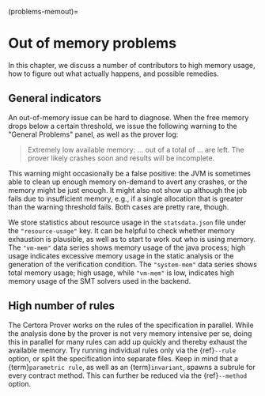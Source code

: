 (problems-memout)=
# Out of memory problems


In this chapter, we discuss a number of contributors to high memory usage, how
to figure out what actually happens, and possible remedies.


## General indicators

An out-of-memory issue can be hard to diagnose. When the free memory drops below
a certain threshold, we issue the following warning to the "General Problems"
panel, as well as the prover log:

> Extremely low available memory: ... out of a total of ... are left. The prover likely crashes soon and results will be incomplete.

This warning might occasionally be a false positive: the JVM is sometimes able
to clean up enough memory on-demand to avert any crashes, or the memory might be
just enough. It might also not show up although the job fails due to
insufficient memory, e.g., if a single allocation that is greater than the warning
threshold fails. Both cases are pretty rare, though.

We store statistics about resource usage in the `statsdata.json` file under the
`"resource-usage"` key. It can be helpful to check whether memory exhaustion is
plausible, as well as to start to work out who is using memory.
The `"vm-mem"` data series shows memory usage of the java process; high usage
indicates excessive memory usage in the static analysis or the generation of the
verification condition.
The `"system-mem"` data series shows total memory usage; high usage, while
`"vm-mem"` is low, indicates high memory usage of the SMT solvers used in the
backend.


## High number of rules

The Certora Prover works on the rules of the specification in parallel.
While the analysis done by the prover is not very memory intensive per se, doing
this in parallel for many rules can add up quickly and thereby exhaust the
available memory. Try running individual rules only via the {ref}`--rule`
option, or split the specification into separate files. Keep in mind that a
{term}`parametric rule`, as well as an {term}`invariant`, spawns a subrule for
every contract method. This can further be reduced via the {ref}`--method`
option.


